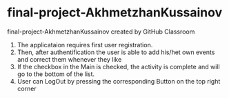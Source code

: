 # final-project-AkhmetzhanKussainov
final-project-AkhmetzhanKussainov created by GitHub Classroom

1. The applicataion requires first user registration.
2. Then, after authentification the user is able to add his/het own events and correct them whenever they like
3. If the checkbox in the Main is checked, the activity is complete and will go to the bottom of the list.
4. User can LogOut by pressing the corresponding Button on the top right corner
